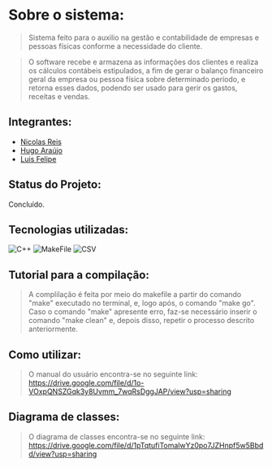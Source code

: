 # Sobre o sistema:
> Sistema feito para o auxilio na gestão e contabilidade de empresas e pessoas físicas conforme a necessidade do cliente. 

>O software recebe e armazena as informações dos clientes e realiza os cálculos contábeis estipulados, a fim de gerar o balanço financeiro geral da empresa ou pessoa física sobre determinado período, e retorna esses dados, podendo ser usado para gerir os gastos, receitas  e vendas.

## Integrantes:
- [Nicolas Reis](https://github.com/nicolasreisdev)
- [Hugo Araújo](https://github.com/hugoaraujo04)
- [Luis Felipe](https://github.com/LuisMartinsP)

## Status do Projeto:
 Concluído.

## Tecnologias utilizadas:
 ![C++](https://img.shields.io/badge/C%2B%2B-00599C?style=for-the-badge&logo=c%2B%2B&logoColor=white)
 ![MakeFile](https://img.shields.io/badge/makefile-00000F?style=for-the-badge&logo=makefile&logoColor=white)
 ![CSV](https://img.shields.io/badge/arq.CSV-00000F?style=for-the-badge&logo=mysq&logoColor=white)
## Tutorial para a compilação:
>A complilação é feita por meio do makefile a partir do comando "make" executado no terminal, e, logo após, o comando "make go". Caso o comando "make" apresente erro, faz-se necessário inserir o comando "make clean" e, depois disso, repetir o processo descrito anteriormente.

## Como utilizar:
>O manual do usuário encontra-se no seguinte link: https://drive.google.com/file/d/1o-VOxpQNSZGqk3y8Uvmm_7wqRsDggJAP/view?usp=sharing

## Diagrama de classes:
>O diagrama de classes encontra-se no seguinte link: https://drive.google.com/file/d/1pTqtufiTomalwYz0po7JZHnpf5w5Bbdd/view?usp=sharing

##
